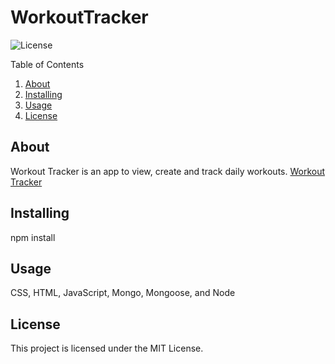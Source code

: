 # WorkoutTracker
 ![License](https://img.shields.io/badge/License-MIT-yellow.svg)

  Table of Contents
  1. [About](#about)
  2. [Installing](#installing)
  3. [Usage](#usage)
  4. [License](#license)
 

  ## About
  Workout Tracker is an app to view, create and track daily workouts. 
  [Workout Tracker](https://ancient-reaches-58722.herokuapp.com/?id=5f8b22da5c57970017bca862)

  ## Installing
  npm install

  ## Usage
  CSS, HTML, JavaScript, Mongo, Mongoose, and Node

  ## License 
  This project is licensed under the MIT License.
